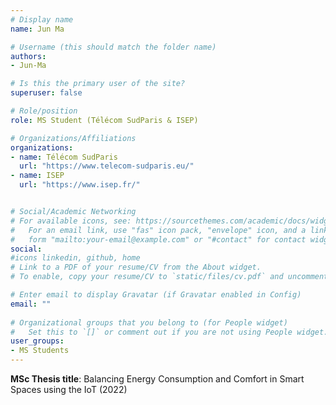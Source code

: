 ```yaml
---
# Display name
name: Jun Ma

# Username (this should match the folder name)
authors:
- Jun-Ma

# Is this the primary user of the site?
superuser: false

# Role/position
role: MS Student (Télécom SudParis & ISEP)

# Organizations/Affiliations
organizations:
- name: Télécom SudParis
  url: "https://www.telecom-sudparis.eu/"
- name: ISEP
  url: "https://www.isep.fr/"


# Social/Academic Networking
# For available icons, see: https://sourcethemes.com/academic/docs/widgets/#icons
#   For an email link, use "fas" icon pack, "envelope" icon, and a link in the
#   form "mailto:your-email@example.com" or "#contact" for contact widget.
social:
#icons linkedin, github, home
# Link to a PDF of your resume/CV from the About widget.
# To enable, copy your resume/CV to `static/files/cv.pdf` and uncomment the lines below.  

# Enter email to display Gravatar (if Gravatar enabled in Config)
email: ""
  
# Organizational groups that you belong to (for People widget)
#   Set this to `[]` or comment out if you are not using People widget.  
user_groups:
- MS Students
---
```


**MSc Thesis title**: Balancing Energy Consumption and Comfort in Smart Spaces using the IoT (2022)